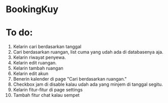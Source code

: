# BookingKuy

# To do:

1. Kelarin cari berdasarkan tanggal
2. Cari berdasarkan ruangan, list cuma yang udah ada di databasenya aja.
3. Kelarin riwayat penyewa.
4. Kelarin edit ruangan.
5. Kelarin tambah ruangan
6. Kelarin edit akun
7. Benerin kalender di page "Cari berdasarkan ruangan."
8. Checkbox jam di disable kalau udah ada yang minjem di tanggal segitu.
9. Kelarin fitur-fitur di page settings
10. Tambah fitur chat kalau sempet
